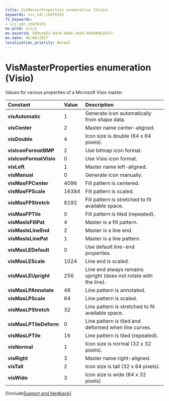 ```yaml
---
title: VisMasterProperties enumeration (Visio)
keywords: vis_sdr.chm70155
f1_keywords:
- vis_sdr.chm70155
ms.prod: visio
ms.assetid: 569ce922-4dc8-469e-3eb9-0e9ddd61657c
ms.date: 06/08/2017
localization_priority: Normal
---
```



# VisMasterProperties enumeration (Visio)

Values for various properties of a Microsoft Visio master.



|Constant|Value|Description|
|:-----|:-----|:-----|
| **visAutomatic**|1|Generate icon automatically from shape data.|
| **visCenter**|2|Master name center-aligned.|
| **visDouble**|4|Icon size is double (64 x 64 pixels).|
| **visIconFormatBMP**|2|Use bitmap icon format.|
| **visIconFormatVisio**|0|Use Visio icon format.|
| **visLeft**|1|Master name left-aligned.|
| **visManual**|0|Generate icon manually.|
| **visMasFPCenter**|4096|Fill pattern is centered.|
| **visMasFPScale**|16384|Fill pattern is scaled.|
| **visMasFPStretch**|8192|Fill pattern is stretched to fit available space.|
| **visMasFPTile**|0|Fill pattern is tiled (repeated).|
| **visMasIsFillPat**|4|Master is a fill pattern.|
| **visMasIsLineEnd**|2|Master is a line end.|
| **visMasIsLinePat**|1|Master is a line pattern.|
| **visMasLEDefault**|0|Use default line-end properties.|
| **visMasLEScale**|1024|Line end is scaled.|
| **visMasLEUpright**|256|Line end always remains upright (does not rotate with the line).|
| **visMasLPAnnotate**|48|Line pattern is annotated.|
| **visMasLPScale**|64|Line pattern is scaled.|
| **visMasLPStretch**|32|Line pattern is stretched to fit available space.|
| **visMasLPTileDeform**|0|Line pattern is tiled and deformed when line curves.|
| **visMasLPTile**|16|Line pattern is tiled (repeated).|
| **visNormal**|1|Icon size is normal (32 x 32 pixels).|
| **visRight**|3|Master name right-aligned.|
| **visTall**|2|Icon size is tall (32 x 64 pixels).|
| **visWide**|3|Icon size is wide (64 x 32 pixels)|

[!include[Support and feedback](~/includes/feedback-boilerplate.md)]
